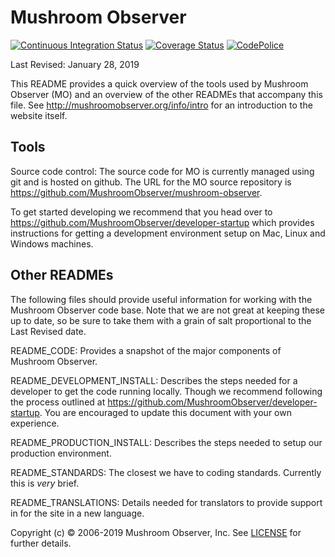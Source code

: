 Mushroom Observer
=======

[![Continuous Integration Status][1]][2]
[![Coverage Status][3]][4]
[![CodePolice][5]][6]

Last Revised: January 28, 2019

This README provides a quick overview of the tools used by Mushroom Observer
(MO) and an overview of the other READMEs that accompany this file.  See
<http://mushroomobserver.org/info/intro> for an introduction to the website
itself.

Tools
-----

Source code control: The source code for MO is currently managed using git
and is hosted on github. The URL for the MO source repository is
<https://github.com/MushroomObserver/mushroom-observer>.

To get started developing we recommend that you head over to
<https://github.com/MushroomObserver/developer-startup> which provides
instructions for getting a development environment setup on Mac, Linux
and Windows machines.

Other READMEs
-------------

The following files should provide useful information for working with the
Mushroom Observer code base.  Note that we are not great at keeping these up
to date, so be sure to take them with a grain of salt proportional to the
Last Revised date.

README_CODE: Provides a snapshot of the major components of Mushroom Observer.

README_DEVELOPMENT_INSTALL: Describes the steps needed for a developer to get
the code running locally. Though we recommend following the process outlined
at <https://github.com/MushroomObserver/developer-startup>.
You are encouraged to update this document with your own experience.

README_PRODUCTION_INSTALL: Describes the steps needed to setup our production
environment.

README_STANDARDS: The closest we have to coding standards.  Currently this is
*very* brief.

README_TRANSLATIONS: Details needed for translators to provide support in for
the site in a new language.

Copyright (c) © 2006-2019 Mushroom Observer, Inc.
See [LICENSE][12] for further details.

[1]: <https://secure.travis-ci.org/MushroomObserver/mushroom-observer.png>
[2]: <http://travis-ci.org/MushroomObserver/mushroom-observer>
[3]: <https://coveralls.io/repos/MushroomObserver/mushroom-observer/badge.png?branch=master>
[4]: <https://coveralls.io/r/MushroomObserver/mushroom-observer?branch=master>
[5]: <https://codeclimate.com/github/MushroomObserver/mushroom-observer.png>
[6]: <https://codeclimate.com/github/MushroomObserver/mushroom-observer>
[9]: <https://github.com/mo-nathan>
[10]: <https://github.com/pellaea>
[11]: <https://github.com/JoeCohen>
[12]: <https://github.com/MushroomObserver/mushroom-observer/blob/master/LICENSE>
